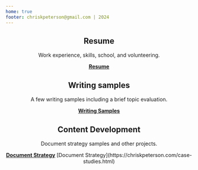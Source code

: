 ```yaml
---
home: true
footer: chriskpeterson@gmail.com | 2024
---
```

<div style="text-align: center">
  <Bit/>
</div>

<div class="features">

  
  <div class="feature" style="text-align: center;">
    <h2>Resume</h2>
    <p>Work experience, skills, school, and volunteering.</p>
    <b style="text-decoration: underline;"><a href="https://chriskpeterson.com/resume.html">Resume</a></b>
  </div>

  <div class="feature" style="text-align: center;">
    <h2>Writing samples</h2>
    <p>A few writing samples including a brief topic evaluation.</p>
    <b style="text-decoration: underline;"><a href="https://chriskpeterson.com/writingsamples.html">Writing Samples</a></b>
  </div>

  <div class="feature" style="text-align: center;">
    <h2>Content Development</h2>
    <p>Document strategy samples and other projects.</p>
    <b style="text-decoration: underline;"><a href="https://chriskpeterson.com/case-studies.html">Document Strategy</a></b>
    [Document Strategy](https://chriskpeterson.com/case-studies.html)
  </div>


</div>

</div>
